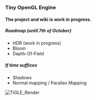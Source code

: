 ### Tiny OpenGL Engine

#### The project and wiki is work in progress.
##### Roadmap (until 7th of October)
- HDR (work in progress)
- Bloom
- Depth-Of-Field
##### If time suffices
- Shadows
- Normal mapping / Parallax Mapping

![TiGLE_Render](https://user-images.githubusercontent.com/60900273/136382352-aa98f700-ed82-473c-a611-621183170a86.png)
